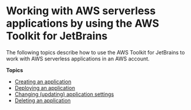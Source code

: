 # Working with AWS serverless applications by using the AWS Toolkit for JetBrains<a name="sam"></a>

The following topics describe how to use the AWS Toolkit for JetBrains to work with AWS serverless applications in an AWS account\.

**Topics**
+ [Creating an application](deploy-serverless-app.md)
+ [Deploying an application](sam-deploy.md)
+ [Changing \(updating\) application settings](sam-update.md)
+ [Deleting an application](sam-delete.md)